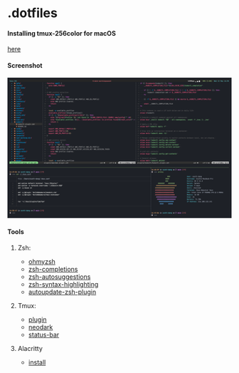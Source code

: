 # .dotfiles

#### Installing tmux-256color for macOS

[here](https://gist.github.com/bbqtd/a4ac060d6f6b9ea6fe3aabe735aa9d95)

#### Screenshot

![sceenshot](./screenshot.png)

#### Tools

1. Zsh:
    - [ohmyzsh](https://github.com/ohmyzsh/ohmyzsh/)
    - [zsh-completions](https://github.com/zsh-users/zsh-completions)
    - [zsh-autosuggestions](https://github.com/zsh-users/zsh-autosuggestions)
    - [zsh-syntax-highlighting](https://github.com/zsh-users/zsh-syntax-highlighting)
    - [autoupdate-zsh-plugin](https://github.com/TamCore/autoupdate-oh-my-zsh-plugins)

2. Tmux:
    - [plugin](https://github.com/tmux-plugins/tpm)
    - [neodark](https://github.com/KeitaNakamura/neodark.vim)
    - [status-bar](https://github.com/KeitaNakamura/tmux-statusbar)

3. Alacritty
    - [install](https://github.com/alacritty/alacritty)
